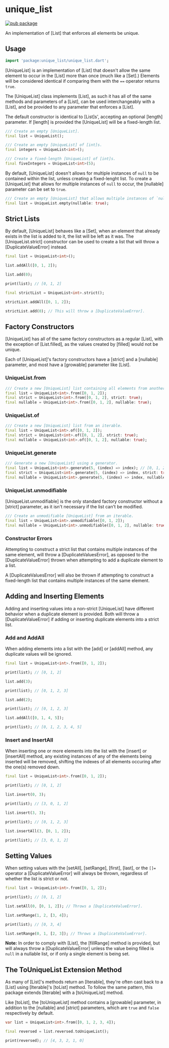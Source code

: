 # unique_list

[![pub package](https://img.shields.io/pub/v/unique_list.svg)](https://pub.dartlang.org/packages/unique_list)

An implementation of [List] that enforces all elements be unique.

## Usage

```dart
import 'package:unique_list/unique_list.dart';
```

[UniqueList] is an implementation of [List] that doesn't allow the same element
to occur in the [List] more than once (much like a [Set].) Elements will be
considered identical if comparing them with the `==` operator returns `true`.

The [UniqueList] class implements [List], as such it has all of the same methods
and parameters of a [List], can be used interchangeably with a [List], and be
provided to any parameter that enforces a [List].

The default constructor is identical to [List]s', accepting an optional [length]
parameter. If [length] is provided the [UniqueList] will be a fixed-length list.

```dart
/// Create an empty [UniqueList].
final list = UniqueList();

/// Create an empty [UniqueList] of [int]s.
final integers = UniqueList<int>();

/// Create a fixed-length [UniqueList] of [int]s.
final fiveIntegers = UniqueList<int>(5);
```

By default, [UniqueList] doesn't allows for multiple instances of `null` to be
contained within the list, unless creating a fixed-lenght list. To create a
[UniqueList] that allows for multiple instances of `null` to occur, the [nullable]
parameter can be set to `true`.

```dart
/// Create an empty [UniqueList] that allows multiple instances of `null`.
final list = UniqueList.empty(nullable: true);
```

## Strict Lists

By default, [UniqueList] behaves like a [Set], when an element that already exists
in the list is added to it, the list will be left as it was. The [UniqueList.strict]
constructor can be used to create a list that will throw a [DuplicateValueError]
instead.

```dart
final list = UniqueList<int>();

list.addAll([0, 1, 2]);

list.add(0);

print(list); // [0, 1, 2]

final strictList = UniqueList<int>.strict();

strictList.addAll([0, 1, 2]);

strictList.add(0); // This will throw a [DuplicateValueError].
```

## Factory Constructors

[UniqueList] has all of the same factory constructors as a regular [List], with
the exception of [List.filled], as the values created by [filled] would not be
unique.

Each of [UniqueList]'s factory constructors have a [strict] and a [nullable]
parameter, and most have a [growable] parameter like [List].

### UniqueList.from

```dart
/// Create a new [UniqueList] list containing all elements from another list.
final list = UniqueList<int>.from([0, 1, 2]);
final strict = UniqueList<int>.from([0, 1, 2], strict: true);
final nullable = UniqueList<int>.from([0, 1, 2], nullable: true);
```

### UniqueList.of

```dart
/// Create a new [UniqueList] list from an iterable.
final list = UniqueList<int>.of([0, 1, 2]);
final strict = UniqueList<int>.of([0, 1, 2], strict: true);
final nullable = UniqueList<int>.of([0, 1, 2], nullable: true);
```

### UniqueList.generate

```dart
/// Generate a new [UniqueList] using a generator.
final list = UniqueList<int>.generate(5, (index) => index); // [0, 1, 2, 3, 4]
final strict = UniqueList<int>.generate(5, (index) => index, strict: true);
final nullable = UniqueList<int>.generate(5, (index) => index, nullable: true);
```

### UniqueList.unmodifiable

[UniqueList.unmodifiable] is the only standard factory constructor without a [strict]
parameter, as it isn't necessary if the list can't be modified.

```dart
/// Create an unmodifiable [UniqueList] from an iterable.
final list = UniqueList<int>.unmodifiable([0, 1, 2]);
final nullable = UniqueList<int>.unmodifiable([0, 1, 2], nullable: true);
```

### Constructor Errors

Attempting to construct a strict list that contains multiple instances of the same
element, will throw a [DuplicateValuesError], as opposed to the [DuplicateValueError]
thrown when attempting to add a duplicate element to a list.

A [DuplicateValuesError] will also be thrown if attempting to construct a fixed-length
list that contains multiple instances of the same element.

## Adding and Inserting Elements

Adding and inserting values into a non-strict [UniqueList] have different behavior
when a duplicate element is provided. Both will throw a [DuplicateValueError]
if adding or inserting duplicate elements into a strict list.

### Add and AddAll

When adding elements into a list with the [add] or [addAll] method, any duplicate
values will be ignored.

```dart
final list = UniqueList<int>.from([0, 1, 2]);

print(list); // [0, 1, 2]

list.add(3);

print(list); // [0, 1, 2, 3]

list.add(2);

print(list); // [0, 1, 2, 3]

list.addAll([0, 1, 4, 5]);

print(list); // [0, 1, 2, 3, 4, 5]
```

### Insert and InsertAll

When inserting one or more elements into the list with the [insert] or [insertAll]
method, any existing instances of any of the elements being inserted will be removed,
shifting the indexes of all elements occuring after the one(s) removed down.

```dart
final list = UniqueList<int>.from([0, 1, 2]);

print(list); // [0, 1, 2]

list.insert(0, 3);

print(list); // [3, 0, 1, 2]

list.insert(3, 3);

print(list); // [0, 1, 2, 3]

list.insertAll(3, [0, 1, 2]);

print(list); // [3, 0, 1, 2]
```

## Setting Values

When setting values with the [setAll], [setRange], [first], [last], or the `[]=`
operator a [DuplicateValueError] will always be thrown, regardless of whether the
list is strict or not.

```dart
final list = UniqueList<int>.from([0, 1, 2]);

print(list); // [0, 1, 2]

list.setAll(0, [0, 1, 2]); // Throws a [DuplicateValueError].

list.setRange(1, 2, [3, 4]);

print(list); // [0, 3, 4]

list.setRange(0, 1, [2, 3]); // Throws a [DuplicateValueError].
```

__Note:__ In order to comply with [List], the [fillRange] method is provided, but
will always throw a [DuplicateValueError] unless the value being filled is `null`
in a nullable list, or if only a single element is being set.

## The ToUniqueList Extension Method

As many of [List]'s methods return an [Iterable], they're often cast back to a
[List] using [Iterable]'s [toList] method. To follow the same pattern, this package
extends [Iterable] with a [toUniqueList] method.

Like [toList], the [toUniqueList] method contains a [growable] parameter, in
addition to the [nullable] and [strict] parameters, which are `true` and `false`
respectively by default.

```dart
var list = UniqueList<int>.from([0, 1, 2, 3, 4]);

final reversed = list.reversed.toUniqueList();

print(reversed); // [4, 3, 2, 1, 0]
```
